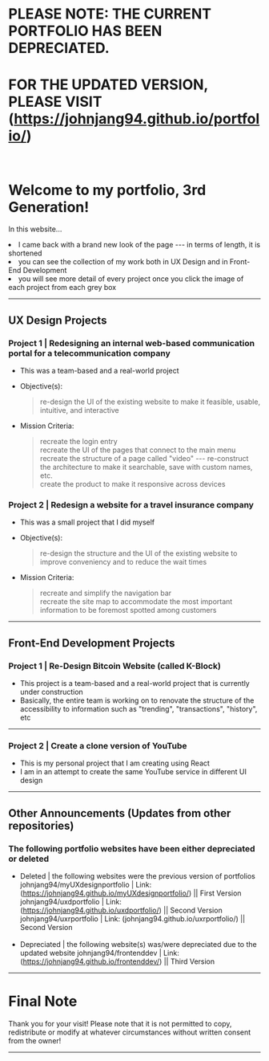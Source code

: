 # PLEASE NOTE: THE CURRENT PORTFOLIO HAS BEEN DEPRECIATED.<br/>
# FOR THE UPDATED VERSION, PLEASE VISIT (https://johnjang94.github.io/portfolio/)<br/><br/>
# Welcome to my portfolio, 3rd Generation!

In this website...<br/>
<li>I came back with a brand new look of the page --- in terms of length, it is shortened</li>
<li>you can see the collection of my work both in UX Design and in Front-End Development</li>
<li>you will see more detail of every project once you click the image of each project from each grey box</li>

---

## UX Design Projects
### Project 1 | Redesigning an internal web-based communication portal for a telecommunication company

- This was a team-based and a real-world project
* Objective(s): <br/>
  > re-design the UI of the existing website to make it feasible, usable, intuitive, and interactive
  > 
* Mission Criteria:<br/>
  > recreate the login entry<br/>
  > recreate the UI of the pages that connect to the main menu<br/>
  > recreate the structure of a page called "video" --- re-construct the architecture to make it searchable, save with custom names, etc.<br/>
  > create the product to make it responsive across devices

### Project 2 | Redesign a website for a travel insurance company

- This was a small project that I did myself
* Objective(s): <br/>
  > re-design the structure and the UI of the existing website to improve conveniency and to reduce the wait times
  > 
* Mission Criteria:<br/>
  > recreate and simplify the navigation bar<br/>
  > recreate the site map to accommodate the most important information to be foremost spotted among customers

---

## Front-End Development Projects

### Project 1 | Re-Design Bitcoin Website (called K-Block)

- This project is a team-based and a real-world project that is currently under construction
- Basically, the entire team is working on to renovate the structure of the accessibility to information such as "trending", "transactions", "history", etc

---

### Project 2 | Create a clone version of YouTube

- This is my personal project that I am creating using React
- I am in an attempt to create the same YouTube service in different UI design

---

## Other Announcements (Updates from other repositories)

### The following portfolio websites have been either depreciated or deleted

- Deleted | the following websites were the previous version of portfolios
  johnjang94/myUXdesignportfolio | Link: (https://johnjang94.github.io/myUXdesignportfolio/) || First Version
  johnjang94/uxdportfolio | Link: (https://johnjang94.github.io/uxdportfolio/) || Second Version
  johnjang94/uxrportfolio | Link: (johnjang94.github.io/uxrportfolio/) || Second Version
  <br/><br/>
- Depreciated | the following website(s) was/were depreciated due to the updated website
  johnjang94/frontenddev | Link: (https://johnjang94.github.io/frontenddev/) || Third Version

---

# Final Note

Thank you for your visit!
Please note that it is not permitted to copy, redistribute or modify at whatever circumstances without written consent from the owner!

---
